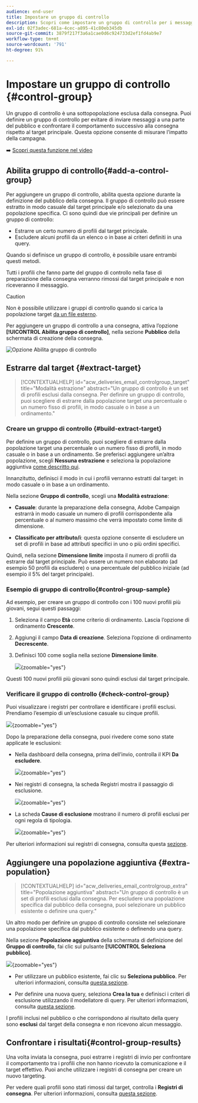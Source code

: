 ```yaml
---
audience: end-user
title: Impostare un gruppo di controllo
description: Scopri come impostare un gruppo di controllo per i messaggi nell’interfaccia utente web di Campaign
exl-id: 02f3adec-681a-4cec-a895-41c80eb345db
source-git-commit: 3879f217f3a6a1cae0d6c924733d2ef1fd4ab9e7
workflow-type: tm+mt
source-wordcount: '791'
ht-degree: 91%

---
```


# Impostare un gruppo di controllo {#control-group}

Un gruppo di controllo è una sottopopolazione esclusa dalla consegna. Puoi definire un gruppo di controllo per evitare di inviare messaggi a una parte del pubblico e confrontare il comportamento successivo alla consegna rispetto al target principale. Questa opzione consente di misurare l’impatto della campagna.

➡️ [Scopri questa funzione nel video](create-audience.md#video)

## Abilita gruppo di controllo{#add-a-control-group}

Per aggiungere un gruppo di controllo, abilita questa opzione durante la definizione del pubblico della consegna. Il gruppo di controllo può essere estratto in modo casuale dal target principale e/o selezionato da una popolazione specifica. Ci sono quindi due vie principali per definire un gruppo di controllo:

* Estrarre un certo numero di profili dal target principale.
* Escludere alcuni profili da un elenco o in base ai criteri definiti in una query.

Quando si definisce un gruppo di controllo, è possibile usare entrambi questi metodi.

Tutti i profili che fanno parte del gruppo di controllo nella fase di preparazione della consegna verranno rimossi dal target principale e non riceveranno il messaggio.

>[!CAUTION]
>
>Non è possibile utilizzare i gruppi di controllo quando si carica la popolazione target [da un file esterno](file-audience.md).

Per aggiungere un gruppo di controllo a una consegna, attiva l’opzione **[!UICONTROL Abilita gruppo di controllo]**, nella sezione **Pubblico** della schermata di creazione della consegna.

![Opzione Abilita gruppo di controllo](assets/control-group1.png)


## Estrarre dal target {#extract-target}

>[!CONTEXTUALHELP]
>id="acw_deliveries_email_controlgroup_target"
>title="Modalità estrazione"
>abstract="Un gruppo di controllo è un set di profili esclusi dalla consegna. Per definire un gruppo di controllo, puoi scegliere di estrarre dalla popolazione target una percentuale o un numero fisso di profili, in modo casuale o in base a un ordinamento."


### Creare un gruppo di controllo {#build-extract-target}

Per definire un gruppo di controllo, puoi scegliere di estrarre dalla popolazione target una percentuale o un numero fisso di profili, in modo casuale o in base a un ordinamento. Se preferisci aggiungere un’altra popolazione, scegli **Nessuna estrazione** e seleziona la popolazione aggiuntiva [come descritto qui](#extra-population).

Innanzitutto, definisci il modo in cui i profili verranno estratti dal target: in modo casuale o in base a un ordinamento.

Nella sezione **Gruppo di controllo**, scegli una **Modalità estrazione**:

* **Casuale**: durante la preparazione della consegna, Adobe Campaign estrarrà in modo casuale un numero di profili corrispondente alla percentuale o al numero massimo che verrà impostato come limite di dimensione.

* **Classificato per attributo/i**: questa opzione consente di escludere un set di profili in base ad attributi specifici in uno o più ordini specifici.


Quindi, nella sezione **Dimensione limite** imposta il numero di profili da estrarre dal target principale. Può essere un numero non elaborato (ad esempio 50 profili da escludere) o una percentuale del pubblico iniziale (ad esempio il 5% del target principale).


### Esempio di gruppo di controllo{#control-group-sample}

Ad esempio, per creare un gruppo di controllo con i 100 nuovi profili più giovani, segui questi passaggi:

1. Seleziona il campo **Età** come criterio di ordinamento. Lascia l’opzione di ordinamento **Crescente**.
1. Aggiungi il campo **Data di creazione**. Seleziona l’opzione di ordinamento **Decrescente**.
1. Definisci 100 come soglia nella sezione **Dimensione limite**.

   ![](assets/control-group2.png){zoomable="yes"}

Questi 100 nuovi profili più giovani sono quindi esclusi dal target principale.

### Verificare il gruppo di controllo {#check-control-group}

Puoi visualizzare i registri per controllare e identificare i profili esclusi. Prendiamo l’esempio di un’esclusione casuale su cinque profili.

![](assets/control-group4.png){zoomable="yes"}

Dopo la preparazione della consegna, puoi rivedere come sono state applicate le esclusioni:

* Nella dashboard della consegna, prima dell’invio, controlla il KPI **Da escludere**.

  ![](assets/control-group5.png){zoomable="yes"}

* Nei registri di consegna, la scheda Registri mostra il passaggio di esclusione.

  ![](assets/control-group-sample-logs.png){zoomable="yes"}
<!--

 * The **Exclusion logs** tab displays each profile and the related exclusion **Reason**.

    ![](assets/control-group6.png){zoomable="yes"}
-->

* La scheda **Cause di esclusione** mostrano il numero di profili esclusi per ogni regola di tipologia.

  ![](assets/control-group7.png){zoomable="yes"}

Per ulteriori informazioni sui registri di consegna, consulta questa [sezione](../monitor/delivery-logs.md).

## Aggiungere una popolazione aggiuntiva {#extra-population}

>[!CONTEXTUALHELP]
>id="acw_deliveries_email_controlgroup_extra"
>title="Popolazione aggiuntiva"
>abstract="Un gruppo di controllo è un set di profili esclusi dalla consegna. Per escludere una popolazione specifica dal pubblico della consegna, puoi selezionare un pubblico esistente o definire una query."

Un altro modo per definire un gruppo di controllo consiste nel selezionare una popolazione specifica dal pubblico esistente o definendo una query.

Nella sezione **Popolazione aggiuntiva** della schermata di definizione del **Gruppo di controllo**, fai clic sul pulsante **[!UICONTROL Seleziona pubblico]**.

![](assets/control-group3.png){zoomable="yes"}

* Per utilizzare un pubblico esistente, fai clic su **Seleziona pubblico**. Per ulteriori informazioni, consulta [questa sezione](add-audience.md).

* Per definire una nuova query, seleziona **Crea la tua** e definisci i criteri di esclusione utilizzando il modellatore di query. Per ulteriori informazioni, consulta [questa sezione](../query/query-modeler-overview.md).

I profili inclusi nel pubblico o che corrispondono al risultato della query sono **esclusi** dal target della consegna e non ricevono alcun messaggio.

## Confrontare i risultati{#control-group-results}

Una volta inviata la consegna, puoi estrarre i registri di invio per confrontare il comportamento tra i profili che non hanno ricevuto la comunicazione e il target effettivo. Puoi anche utilizzare i registri di consegna per creare un nuovo targeting.

Per vedere quali profili sono stati rimossi dal target, controlla i **Registri di consegna**. Per ulteriori informazioni, consulta [questa sezione](#check-control-group).

